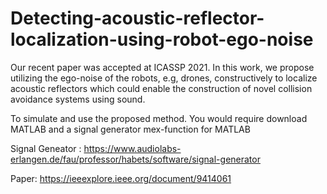 # Detecting-acoustic-reflector-localization-using-robot-ego-noise

Our recent paper was accepted at ICASSP 2021. In this work, we propose utilizing the ego-noise of the robots, e.g, drones, constructively to localize acoustic reflectors which could enable the construction of novel collision avoidance systems using sound.

To simulate and use the proposed method. You would require download MATLAB and a signal generator mex-function for MATLAB

Signal Geneator : https://www.audiolabs-erlangen.de/fau/professor/habets/software/signal-generator

Paper: https://ieeexplore.ieee.org/document/9414061
